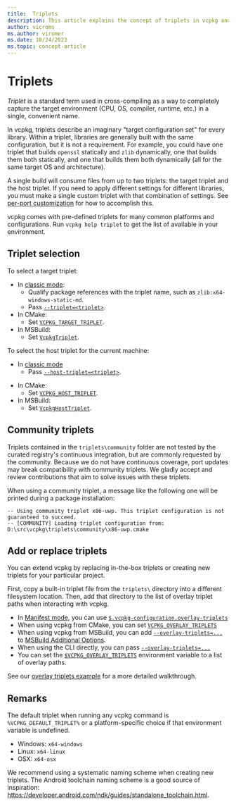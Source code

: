 ```yaml
---
title:  Triplets
description: This article explains the concept of triplets in vcpkg and their capabilities.
author: vicroms
ms.author: viromer
ms.date: 10/24/2023
ms.topic: concept-article
---
```


# Triplets

*Triplet* is a standard term used in cross-compiling as a way to completely
capture the target environment (CPU, OS, compiler, runtime, etc.) in a single,
convenient name.

In vcpkg, triplets describe an imaginary "target configuration set" for every
library. Within a triplet, libraries are generally built with the same
configuration, but it is not a requirement. For example, you could have one
triplet that builds `openssl` statically and `zlib` dynamically, one that
builds them both statically, and one that builds them both dynamically (all for
the same target OS and architecture).

A single build will consume files from up to two triplets: the target triplet
and the host triplet. If you need to apply different settings for different
libraries, you must make a single custom triplet with that combination of
settings. See [per-port
customization](../users/triplets.md#per-port-customization) 
for how to accomplish this.

vcpkg comes with pre-defined triplets for many common platforms and
configurations. Run `vcpkg help triplet` to get the list of available in your
environment.

## Triplet selection

To select a target triplet:

* In [classic mode](../users/classic-mode.md):
  * Qualify package references with the triplet name, such as `zlib:x64-windows-static-md`.
  * Pass [`--triplet=<triplet>`](../commands/common-options.md#triplet).
* In CMake:
  * Set [`VCPKG_TARGET_TRIPLET`](../users/buildsystems/cmake-integration.md#vcpkg_target_triplet).
* In MSBuild:
  * Set [`VcpkgTriplet`](../users/buildsystems/msbuild-integration.md#vcpkgtriplet).

To select the host triplet for the current machine:

* In [classic mode](../users/classic-mode.md)
  * Pass [`--host-triplet=<triplet>`](../commands/common-options.md#host-triplet).
- In CMake:
  * Set [`VCPKG_HOST_TRIPLET`](../users/buildsystems/cmake-integration.md#vcpkg_host_triplet).
- In MSBuild:
  * Set [`VcpkgHostTriplet`](../users/buildsystems/msbuild-integration.md#vcpkghosttriplet).

## Community triplets

Triplets contained in the `triplets\community` folder are not tested by the
curated registry's continuous integration, but are commonly requested by the
community. Because we do not have continuous coverage, port updates may break
compatibility with community triplets. We gladly accept and review contributions
that aim to solve issues with these triplets.

When using a community triplet, a message like the following one will be printed
during a package installation:

```console
-- Using community triplet x86-uwp. This triplet configuration is not guaranteed to succeed.
-- [COMMUNITY] Loading triplet configuration from: D:\src\vcpkg\triplets\community\x86-uwp.cmake
```

## Add or replace triplets

You can extend vcpkg by replacing in-the-box triplets or creating new triplets
for your particular project.

First, copy a built-in triplet file from the `triplets\` directory into a
different filesystem location. Then, add that directory to the list of overlay
triplet paths when interacting with vcpkg.

- In [Manifest mode](../users/manifests.md), you can use
  [`$.vcpkg-configuration.overlay-triplets`](../reference/vcpkg-configuration-json.md#overlay-triplets)
- When using vcpkg from CMake, you can set
  [`VCPKG_OVERLAY_TRIPLETS`](../users/buildsystems/cmake-integration.md#vcpkg_overlay_triplets)
- When using vcpkg from MSBuild, you can add
  [`--overlay-triplets=...`][overlay-triplets] to [MSBuild Additional
  Options](../users/buildsystems/msbuild-integration.md#vcpkg-additional-install-options).
- When using the CLI directly, you can pass
  [`--overlay-triplets=...`][overlay-triplets]
- You can set the
  [`$VCPKG_OVERLAY_TRIPLETS`](../users/config-environment.md#vcpkg_overlay_triplets)
  environment variable to a list of overlay paths.

See our [overlay triplets example](../users/examples/overlay-triplets-linux-dynamic.md)
for a more detailed walkthrough.

[overlay-triplets]: ../commands/common-options.md#overlay-triplets

## Remarks

The default triplet when running any vcpkg command is `%VCPKG_DEFAULT_TRIPLET%`
or a platform-specific choice if that environment variable is undefined.

- Windows: `x64-windows`
- Linux: `x64-linux`
- OSX: `x64-osx`

We recommend using a systematic naming scheme when creating new triplets. The
Android toolchain naming scheme is a good source of inspiration:
<https://developer.android.com/ndk/guides/standalone_toolchain.html>.
